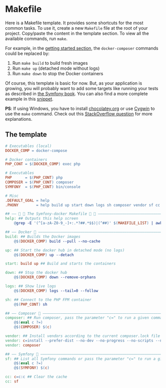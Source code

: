 # Makefile

Here is a Makefile template. It provides some shortcuts for the most common tasks.
To use it, create a new `Makefile` file at the root of your project. Copy/paste
the content in the template section. To view all the available commands, run `make`.

For example, in the [getting started section](/README.md#getting-started), the
`docker-composer` commands could be replaced by:

1. Run `make build` to build fresh images
2. Run `make up` (detached mode without logs)
3. Run `make down` to stop the Docker containers

Of course, this template is basic for now. But, as your application is growing,
you will probably want to add some targets like running your tests as described
in [the Symfony book](https://symfony.com/doc/current/the-fast-track/en/17-tests.html#automating-your-workflow-with-a-makefile).
You can also find a more complete example in this [snippet](https://www.strangebuzz.com/en/snippets/the-perfect-makefile-for-symfony).

**PS**: If using Windows, you have to install [chocolatey.org](https://chocolatey.org/)
or use [Cygwin](http://cygwin.com) to use the `make` command. Check out this
[StackOverflow question](https://stackoverflow.com/q/2532234/633864) for more explanations. 

## The template

```Makefile
# Executables (local)
DOCKER_COMP = docker-compose

# Docker containers
PHP_CONT = $(DOCKER_COMP) exec php

# Executables
PHP      = $(PHP_CONT) php
COMPOSER = $(PHP_CONT) composer
SYMFONY  = $(PHP_CONT) bin/console

# Misc
.DEFAULT_GOAL = help
.PHONY        = help build up start down logs sh composer vendor sf cc

## —— 🎵 🐳 The Symfony-docker Makefile 🐳 🎵 ——————————————————————————————————
help: ## Outputs this help screen
	@grep -E '(^[a-zA-Z0-9_-]+:.*?##.*$$)|(^##)' $(MAKEFILE_LIST) | awk 'BEGIN {FS = ":.*?## "}{printf "\033[32m%-30s\033[0m %s\n", $$1, $$2}' | sed -e 's/\[32m##/[33m/'

## —— Docker 🐳 ————————————————————————————————————————————————————————————————
build: ## Builds the Docker images
	@$(DOCKER_COMP) build --pull --no-cache

up: ## Start the docker hub in detached mode (no logs)
	@$(DOCKER_COMP) up --detach

start: build up ## Build and starts the containers

down: ## Stop the docker hub
	@$(DOCKER_COMP) down --remove-orphans

logs: ## Show live logs
	@$(DOCKER_COMP) logs --tail=0 --follow

sh: ## Connect to the PHP FPM container
	@$(PHP_CONT) sh

## —— Composer 🧙 ——————————————————————————————————————————————————————————————
composer: ## Run composer, pass the parameter "c=" to run a given command, example: make composer c='req symfony/orm-pack'
	@$(eval c ?=)
	@$(COMPOSER) $(c)

vendor: ## Install vendors according to the current composer.lock file
vendor: c=install --prefer-dist --no-dev --no-progress --no-scripts --no-interaction
vendor: composer

## —— Symfony 🎵 ———————————————————————————————————————————————————————————————
sf: ## List all Symfony commands or pass the parameter "c=" to run a given command, example: make sf c=about
	@$(eval c ?=)
	@$(SYMFONY) $(c)

cc: c=c:c ## Clear the cache
cc: sf
```
